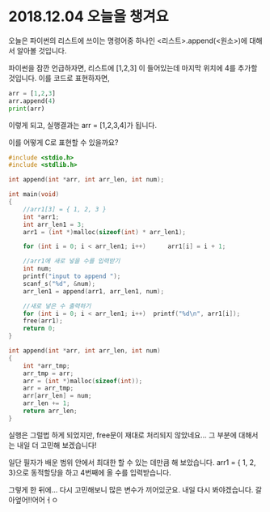 # 2018.12.04 오늘을 챙겨요

오늘은  파이썬의 리스트에 쓰이는 명령어중 하나인 <리스트>.append(<원소>)에 대해서 알아볼 것입니다.

파이썬을 잠깐 언급하자면, 리스트에 [1,2,3] 이 들어있는데 마지막 위치에 4를 추가할 것입니다. 이를 코드로 표현하자면,

```python
arr = [1,2,3]
arr.append(4)
print(arr)
```

이렇게 되고, 실행결과는 arr = [1,2,3,4]가 됩니다.

이를 어떻게 C로 표현할 수 있을까요?

```C
#include <stdio.h>
#include <stdlib.h>

int append(int *arr, int arr_len, int num);

int main(void)
{
	//arr1[3] = { 1, 2, 3 }
	int *arr1;
	int arr_len1 = 3;
	arr1 = (int *)malloc(sizeof(int) * arr_len1);

	for (int i = 0; i < arr_len1; i++)		arr1[i] = i + 1; 

	//arr1에 새로 넣을 수를 입력받기
	int num;
	printf("input to append ");
	scanf_s("%d", &num);
	arr_len1 = append(arr1, arr_len1, num);

	//새로 넣은 수 출력하기
	for (int i = 0; i < arr_len1; i++)	printf("%d\n", arr1[i]);
	free(arr1);
	return 0;
}

int append(int *arr, int arr_len, int num)
{
	int *arr_tmp;
	arr_tmp = arr;
	arr = (int *)malloc(sizeof(int));
	arr = arr_tmp;
	arr[arr_len] = num;
	arr_len += 1;
	return arr_len;
}
```

실행은 그럴법 하게 되었지만, free문이 재대로 처리되지 않았네요... 그 부분에 대해서는 내일 더 고민해 보겠습니다!



일단 필자가 배운 범위 안에서 최대한 할 수 있는 데만큼 해 보았습니다. arr1 = { 1, 2, 3}으로 동적할당을 하고 4번째에 올 수를 입력받습니다.

그렇게 한 뒤에... 다시 고민해보니 많은 변수가 끼어있군요. 내일 다시 봐야겠습니다. 갈아엎어!!어어ㅓㅇ